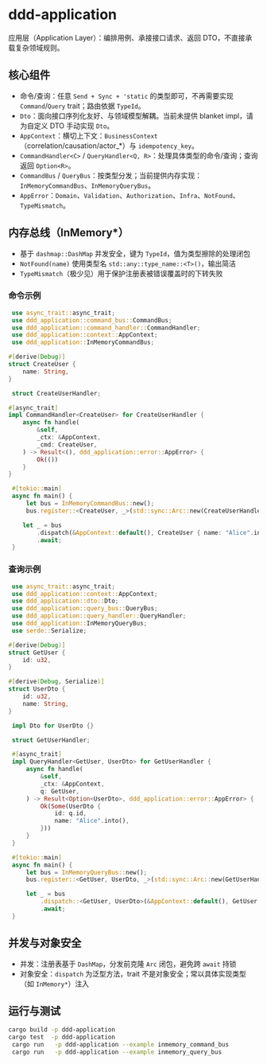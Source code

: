 # ddd-application

应用层（Application Layer）：编排用例、承接接口请求、返回 DTO，不直接承载复杂领域规则。

## 核心组件

- 命令/查询：任意 `Send + Sync + 'static` 的类型即可，不再需要实现 `Command`/`Query` trait；路由依据 `TypeId`。
- `Dto`：面向接口序列化友好、与领域模型解耦。当前未提供 blanket impl，请为自定义 DTO 手动实现 `Dto`。
- `AppContext`：横切上下文：`BusinessContext`（correlation/causation/actor_*）与 `idempotency_key`。
- `CommandHandler<C>` / `QueryHandler<Q, R>`：处理具体类型的命令/查询；查询返回 `Option<R>`。
- `CommandBus` / `QueryBus`：按类型分发；当前提供内存实现：`InMemoryCommandBus`、`InMemoryQueryBus`。
- `AppError`：`Domain`、`Validation`、`Authorization`、`Infra`、`NotFound`、`TypeMismatch`。

## 内存总线（InMemory*）

- 基于 `dashmap::DashMap` 并发安全，键为 `TypeId`，值为类型擦除的处理闭包
- `NotFound(name)` 使用类型名 `std::any::type_name::<T>()`，输出简洁
- `TypeMismatch`（极少见）用于保护注册表被错误覆盖时的下转失败

### 命令示例

```rust
 use async_trait::async_trait;
 use ddd_application::command_bus::CommandBus;
 use ddd_application::command_handler::CommandHandler;
 use ddd_application::context::AppContext;
 use ddd_application::InMemoryCommandBus;

#[derive(Debug)]
struct CreateUser {
    name: String,
}

 struct CreateUserHandler;

#[async_trait]
impl CommandHandler<CreateUser> for CreateUserHandler {
    async fn handle(
        &self,
        _ctx: &AppContext,
        _cmd: CreateUser,
    ) -> Result<(), ddd_application::error::AppError> {
        Ok(())
    }
}

 #[tokio::main]
 async fn main() {
     let bus = InMemoryCommandBus::new();
     bus.register::<CreateUser, _>(std::sync::Arc::new(CreateUserHandler));

    let _ = bus
        .dispatch(&AppContext::default(), CreateUser { name: "Alice".into() })
        .await;
 }
 ```

### 查询示例

```rust
 use async_trait::async_trait;
 use ddd_application::context::AppContext;
 use ddd_application::dto::Dto;
 use ddd_application::query_bus::QueryBus;
 use ddd_application::query_handler::QueryHandler;
 use ddd_application::InMemoryQueryBus;
 use serde::Serialize;

#[derive(Debug)]
struct GetUser {
    id: u32,
}

#[derive(Debug, Serialize)]
struct UserDto {
    id: u32,
    name: String,
}

 impl Dto for UserDto {}

 struct GetUserHandler;

 #[async_trait]
 impl QueryHandler<GetUser, UserDto> for GetUserHandler {
     async fn handle(
         &self,
         _ctx: &AppContext,
         q: GetUser,
     ) -> Result<Option<UserDto>, ddd_application::error::AppError> {
         Ok(Some(UserDto {
             id: q.id,
             name: "Alice".into(),
         }))
     }
 }

 #[tokio::main]
 async fn main() {
     let bus = InMemoryQueryBus::new();
     bus.register::<GetUser, UserDto, _>(std::sync::Arc::new(GetUserHandler));

     let _ = bus
         .dispatch::<GetUser, UserDto>(&AppContext::default(), GetUser { id: 1 })
         .await;
 }
 ```

## 并发与对象安全

- 并发：注册表基于 `DashMap`，分发前克隆 `Arc` 闭包，避免跨 `await` 持锁
- 对象安全：`dispatch` 为泛型方法，trait 不是对象安全；常以具体实现类型（如 `InMemory*`）注入

## 运行与测试

```bash
cargo build -p ddd-application
cargo test  -p ddd-application
 cargo run   -p ddd-application --example inmemory_command_bus
 cargo run   -p ddd-application --example inmemory_query_bus
 ```

 
